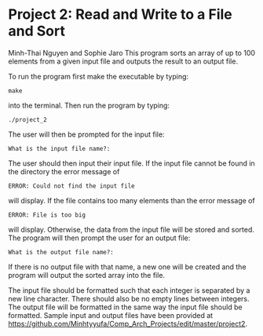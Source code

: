 # Project 2: Read and Write to a File and Sort 

Minh-Thai Nguyen and Sophie Jaro
This program sorts an array of up to 100 elements from a given input file and outputs the result to an output file.

To run the program first make the executable by typing:

    make

into the terminal. Then run the program by typing:

    ./project_2

The user will then be prompted for the input file:

    What is the input file name?: 

The user should then input their input file. If the input file cannot be found in the directory the error message of

    ERROR: Could not find the input file
    
will display. If the file contains too many elements than the error message of

    ERROR: File is too big
 
will display. Otherwise, the data from the input file will be stored and sorted. The program will then prompt the user for an output file:

    What is the output file name?:
    
If there is no output file with that name, a new one will be created and the program will output the sorted array into the file. 

The input file should be formatted such that each integer is separated by a new line character. There should also be no empty lines between integers. The output file will be formatted in the same way the input file should be formatted. 
Sample input and output files have been provided at https://github.com/Minhtyyufa/Comp_Arch_Projects/edit/master/project2.


